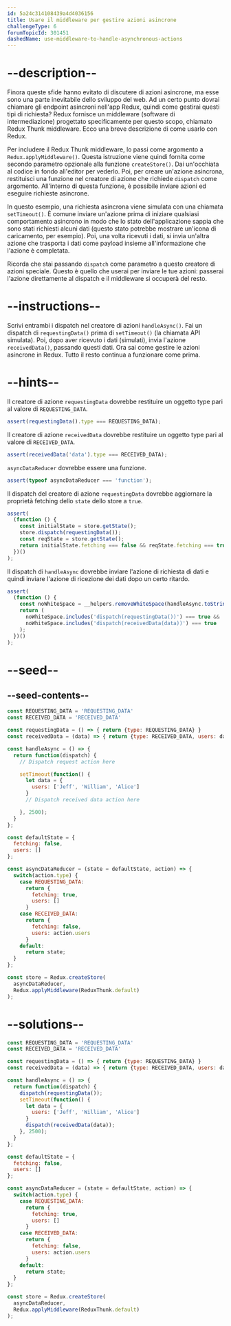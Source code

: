 ```yaml
---
id: 5a24c314108439a4d4036156
title: Usare il middleware per gestire azioni asincrone
challengeType: 6
forumTopicId: 301451
dashedName: use-middleware-to-handle-asynchronous-actions
---
```


# --description--

Finora queste sfide hanno evitato di discutere di azioni asincrone, ma esse sono una parte inevitabile dello sviluppo del web. Ad un certo punto dovrai chiamare gli endpoint asincroni nell'app Redux, quindi come gestirai questi tipi di richiesta? Redux fornisce un middleware (software di intermediazione) progettato specificamente per questo scopo, chiamato Redux Thunk middleware. Ecco una breve descrizione di come usarlo con Redux.

Per includere il Redux Thunk middleware, lo passi come argomento a `Redux.applyMiddleware()`. Questa istruzione viene quindi fornita come secondo parametro opzionale alla funzione `createStore()`. Dai un'occhiata al codice in fondo all'editor per vederlo. Poi, per creare un'azione asincrona, restituisci una funzione nel creatore di azione che richiede `dispatch` come argomento. All'interno di questa funzione, è possibile inviare azioni ed eseguire richieste asincrone.

In questo esempio, una richiesta asincrona viene simulata con una chiamata `setTimeout()`. È comune inviare un'azione prima di iniziare qualsiasi comportamento asincrono in modo che lo stato dell'applicazione sappia che sono stati richiesti alcuni dati (questo stato potrebbe mostrare un'icona di caricamento, per esempio). Poi, una volta ricevuti i dati, si invia un'altra azione che trasporta i dati come payload insieme all'informazione che l'azione è completata.

Ricorda che stai passando `dispatch` come parametro a questo creatore di azioni speciale. Questo è quello che userai per inviare le tue azioni: passerai l'azione direttamente al dispatch e il middleware si occuperà del resto.

# --instructions--

Scrivi entrambi i dispatch nel creatore di azioni `handleAsync()`. Fai un dispatch di `requestingData()` prima di `setTimeout()` (la chiamata API simulata). Poi, dopo aver ricevuto i dati (simulati), invia l'azione `receivedData()`, passando questi dati. Ora sai come gestire le azioni asincrone in Redux. Tutto il resto continua a funzionare come prima.

# --hints--

Il creatore di azione `requestingData` dovrebbe restituire un oggetto type pari al valore di `REQUESTING_DATA`.

```js
assert(requestingData().type === REQUESTING_DATA);
```

Il creatore di azione `receivedData` dovrebbe restituire un oggetto type pari al valore di `RECEIVED_DATA`.

```js
assert(receivedData('data').type === RECEIVED_DATA);
```

`asyncDataReducer` dovrebbe essere una funzione.

```js
assert(typeof asyncDataReducer === 'function');
```

Il dispatch del creatore di azione `requestingData` dovrebbe aggiornare la proprietà fetching dello `state` dello store a `true`.

```js
assert(
  (function () {
    const initialState = store.getState();
    store.dispatch(requestingData());
    const reqState = store.getState();
    return initialState.fetching === false && reqState.fetching === true;
  })()
);
```

Il dispatch di `handleAsync` dovrebbe inviare l'azione di richiesta di dati e quindi inviare l'azione di ricezione dei dati dopo un certo ritardo.

```js
assert(
  (function () {
    const noWhiteSpace = __helpers.removeWhiteSpace(handleAsync.toString());
    return (
      noWhiteSpace.includes('dispatch(requestingData())') === true &&
      noWhiteSpace.includes('dispatch(receivedData(data))') === true
    );
  })()
);
```

# --seed--

## --seed-contents--

```js
const REQUESTING_DATA = 'REQUESTING_DATA'
const RECEIVED_DATA = 'RECEIVED_DATA'

const requestingData = () => { return {type: REQUESTING_DATA} }
const receivedData = (data) => { return {type: RECEIVED_DATA, users: data.users} }

const handleAsync = () => {
  return function(dispatch) {
    // Dispatch request action here

    setTimeout(function() {
      let data = {
        users: ['Jeff', 'William', 'Alice']
      }
      // Dispatch received data action here

    }, 2500);
  }
};

const defaultState = {
  fetching: false,
  users: []
};

const asyncDataReducer = (state = defaultState, action) => {
  switch(action.type) {
    case REQUESTING_DATA:
      return {
        fetching: true,
        users: []
      }
    case RECEIVED_DATA:
      return {
        fetching: false,
        users: action.users
      }
    default:
      return state;
  }
};

const store = Redux.createStore(
  asyncDataReducer,
  Redux.applyMiddleware(ReduxThunk.default)
);
```

# --solutions--

```js
const REQUESTING_DATA = 'REQUESTING_DATA'
const RECEIVED_DATA = 'RECEIVED_DATA'

const requestingData = () => { return {type: REQUESTING_DATA} }
const receivedData = (data) => { return {type: RECEIVED_DATA, users: data.users} }

const handleAsync = () => {
  return function(dispatch) {
    dispatch(requestingData());
    setTimeout(function() {
      let data = {
        users: ['Jeff', 'William', 'Alice']
      }
      dispatch(receivedData(data));
    }, 2500);
  }
};

const defaultState = {
  fetching: false,
  users: []
};

const asyncDataReducer = (state = defaultState, action) => {
  switch(action.type) {
    case REQUESTING_DATA:
      return {
        fetching: true,
        users: []
      }
    case RECEIVED_DATA:
      return {
        fetching: false,
        users: action.users
      }
    default:
      return state;
  }
};

const store = Redux.createStore(
  asyncDataReducer,
  Redux.applyMiddleware(ReduxThunk.default)
);
```
